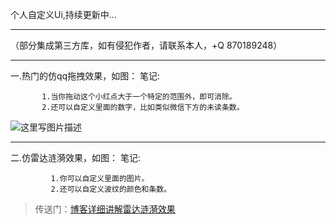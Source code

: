 个人自定义Ui,持续更新中...
**********************************************************************************************
（部分集成第三方库，如有侵犯作者，请联系本人，+Q 870189248）
**********************************************************************************************
一.热门的仿qq拖拽效果，如图：
笔记:   

           1.当你拖动这个小红点大于一个特定的范围外，即可消除。
           2.还可以自定义里面的数字，比如类似微信下方的未读条数。
             

![这里写图片描述](http://img.blog.csdn.net/20170331101913938?watermark/2/text/aHR0cDovL2Jsb2cuY3Nkbi5uZXQveGg4NzAxODkyNDg=/font/5a6L5L2T/fontsize/400/fill/I0JBQkFCMA==/dissolve/70/gravity/SouthEast)
**********************************************************************************************
二.仿雷达涟漪效果，如图：
笔记:    

             1.你可以自定义里面的图片。
             2.还可以自定义波纹的颜色和条数。
       
         
>传送门：[博客详细讲解雷达涟漪效果](http://blog.csdn.net/xh870189248/article/details/64121808)
             
